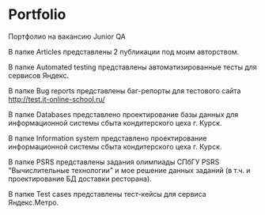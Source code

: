 # Portfolio
Портфолио на вакансию Junior QA

В папке Articles представлены 2 публикации под моим авторством.

В папке Automated testing представлены автоматизированные тесты для сервисов Яндекс.

В папке Bug reports представлены баг-репорты для тестового сайта http://test.it-online-school.ru/

В папке Databases представлено проектирование базы данных для информационной системы сбыта кондитерского цеха г. Курск.

В папке Information system представлено проектирование информационной системы сбыта кондитерского цеха г. Курск.

В папке PSRS представлены задания олимпиады СПбГУ PSRS "Вычислительные технологии" и мое решение данных заданий (в т.ч. и проектирование БД доставки ресторана).

В папке Test cases представлены тест-кейсы для сервиса Яндекс.Метро. 
